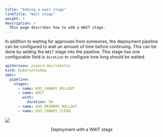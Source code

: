 ```yaml
---
title: "Adding a wait stage"
linkTitle: "Wait stage"
weight: 1
description: >
  This page describes how to add a WAIT stage.
---
```


In addition to waiting for approvals from someones, the deployment pipeline can be configured to wait an amount of time before continuing.
This can be done by adding the `WAIT` stage into the pipeline. This stage has one configurable field is `duration` to configure how long should be waited.

``` yaml
apiVersion: pipecd.dev/v1beta1
kind: KubernetesApp
spec:
  pipeline:
    stages:
      - name: K8S_CANARY_ROLLOUT
      - name: WAIT
        with:
          duration: 5m
      - name: K8S_PRIMARY_ROLLOUT
      - name: K8S_CANARY_CLEAN
```

![](/images/deployment-wait-stage.png)
<p style="text-align: center;">
Deployment with a WAIT stage
</p>
